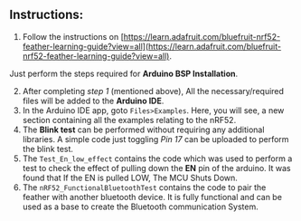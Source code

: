 ## Instructions:
1. Follow the instructions on [https://learn.adafruit.com/bluefruit-nrf52-feather-learning-guide?view=all](https://learn.adafruit.com/bluefruit-nrf52-feather-learning-guide?view=all).

  Just perform the steps required for **Arduino BSP Installation**.

2. After completing _step 1_ (mentioned above), All the necessary/required files will be added to the **Arduino IDE**.
3. In the Arduino IDE app, goto `Files>Examples`. Here, you will see, a new section containing all the examples relating to the nRF52.
4. The **Blink test** can be performed without requiring any additional libraries. A simple code just toggling _Pin 17_ can be uploaded to perform the blink test.
5. The `Test_En_low_effect` contains the code which was used to perform a test to check the effect of pulling down the **EN** pin of the arduino. It was found that If the EN is pulled LOW, The MCU Shuts Down.
6. The `nRF52_FunctionalBluetoothTest` contains the code to pair the feather with another bluetooth device. It is fully functional and can be used as a base to create the Bluetooth communication System.
